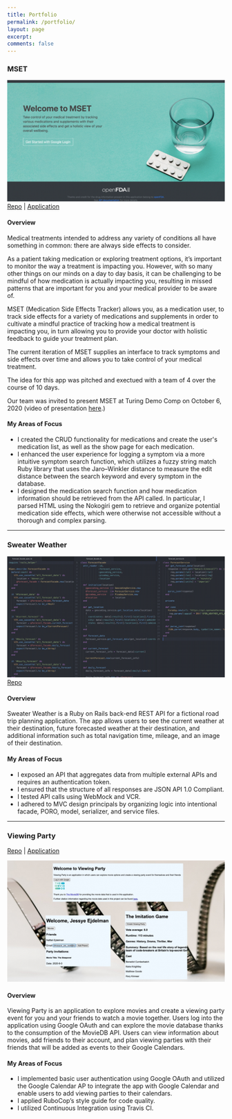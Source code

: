 ```yaml
---
title: Portfolio
permalink: /portfolio/
layout: page
excerpt:
comments: false
---
```

### MSET

![MSET](./assets/img/mset.png)
[Repo](https://github.com/gabichuelas/mset_app) | [Application](http://mset-app.herokuapp.com/)

#### Overview

Medical treatments intended to address any variety of conditions all have something in common: there are always side effects to consider.

As a patient taking medication or exploring treatment options, it’s important to monitor the way a treatment is impacting you. However, with so many other things on our minds on a day to day basis, it can be challenging to be mindful of how medication is actually impacting you, resulting in missed patterns that are important for you and your medical provider to be aware of.

MSET (Medication Side Effects Tracker) allows you, as a medication user, to track side effects for a variety of medications and supplements in order to cultivate a mindful practice of tracking how a medical treatment is impacting you, in turn allowing you to provide your doctor with holistic feedback to guide your treatment plan.

The current iteration of MSET supplies an interface to track symptoms and side effects over time and allows you to take control of your medical treatment.

The idea for this app was pitched and exectued with a team of 4 over the course of 10 days.

Our team was invited to present MSET at Turing Demo Comp on October 6, 2020 (video of presentation [here](https://www.youtube.com/watch?v=JzkCOFQSIFQ).)

#### My Areas of Focus


- I created the CRUD functionality for medications and create the user's medication list, as well as the show page for each medication.
- I enhanced the user experience for logging a symptom via a more intuitive symptom search function, which utilizes a fuzzy string match Ruby library that uses the Jaro–Winkler distance to measure the edit distance between the search keyword and every symptom in the database.
- I designed the medication search function and how medication information should be retrieved from the API called. In particular, I parsed HTML using the Nokogiri gem to retrieve and organize potential medication side effects, which were otherwise not accessible without a thorough and complex parsing.

---

### Sweater Weather

![Sweater Weather](./assets/img/sweater_weather.png)
[Repo](https://github.com/ejdelsztejn/sweater_weather)

#### Overview

Sweater Weather is a Ruby on Rails back-end REST API for a fictional road trip planning application. The app allows users to see the current weather at their destination, future forecasted weather at their destination, and additional information such as total navigation time, mileage, and an image of their destination.

#### My Areas of Focus


- I exposed an API that aggregates data from multiple external APIs and requires an authentication token.
- I ensured that the structure of all responses are JSON API 1.0 Compliant.
- I tested API calls using WebMock and VCR.
- I adhered to MVC design principals by organizing logic into intentional facade, PORO, model, serializer, and service files.

---

### Viewing Party
[Repo](https://github.com/ejdelsztejn/viewing_party) | [Application](http://viewing-party-paired-project.herokuapp.com/)

![Sweater Weather](./assets/img/viewing_party.jpeg)

#### Overview

Viewing Party is an application to explore movies and create a viewing party event for you and your friends to watch a movie together. Users log into the application using Google OAuth and can explore the movie database thanks to the consumption of the MovieDB API.  Users can view information about movies, add friends to their account, and plan viewing parties with their friends that will be added as events to their Google Calendars.

#### My Areas of Focus

- I implemented basic user authentication using Google OAuth and utilized the Google Calendar AP to integrate the app with Google Calendar and enable users to add viewing parties to their calendars.
- I applied RuboCop’s style guide for code quality.
- I utilized Continuous Integration using Travis CI.
